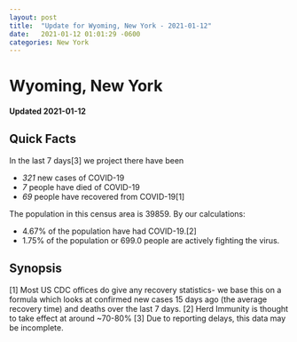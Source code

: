 ```yaml
---
layout: post
title:  "Update for Wyoming, New York - 2021-01-12"
date:   2021-01-12 01:01:29 -0600
categories: New York
---
```


# Wyoming, New York
#### Updated 2021-01-12

## Quick Facts

In the last 7 days[3] we project there have been
- *321* new cases of COVID-19
- *7* people have died of COVID-19
- *69* people have recovered from COVID-19[1]

The population in this census area is 39859. By our calculations:
- 4.67% of the population have had COVID-19.[2]
- 1.75% of the population or 699.0 people are actively fighting the virus.

## Synopsis




[1] Most US CDC offices do give any recovery statistics- we base this on a formula which looks at confirmed new cases
15 days ago (the average recovery time) and deaths over the last 7 days.
[2] Herd Immunity is thought to take effect at around ~70-80%
[3] Due to reporting delays, this data may be incomplete. 
    